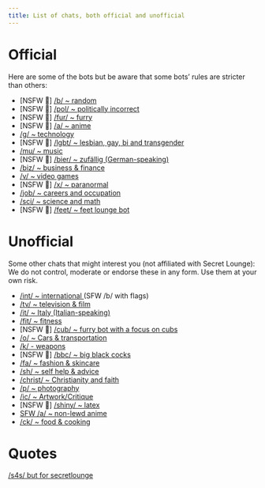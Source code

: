 ```yaml
---
title: List of chats, both official and unofficial
---
```


Official
==========

Here are some of the bots but be aware that some bots’ rules are stricter than others:

- [NSFW 🔞] [/b/ ~ random](t.me/secretloungebot)
- [NSFW 🔞] [/pol/ ~ politically incorrect](t.me/politicsloungebot)
- [NSFW 🔞] [/fur/ ~ furry](t.me/furryloungebot)
- [NSFW 🔞] [/a/ ~ anime](t.me/animeloungebot)
- [/g/ ~ technology](t.me/techloungebot)
- [NSFW 🔞] [/lgbt/ ~ lesbian, gay, bi and transgender](t.me/lgbtloungebot)
- [/mu/ ~ music](t.me/musicloungebot)
- [NSFW 🔞] [/bier/ ~ zufällig (German-speaking)](t.me/bierloungebot)
- [/biz/ ~ business & finance](t.me/bizloungebot)
- [/v/ ~ video games](t.me/videogamesloungebot)
- [NSFW 🔞] [/x/ ~ paranormal](t.me/paranormalloungebot)
- [/job/ ~ careers and occupation](t.me/jobsloungebot)
- [/sci/ ~ science and math](t.me/scimathloungebot)
- [NSFW 🔞] [/feet/ ~ feet lounge bot](t.me/feetlounge_bot)


Unofficial
=============

Some other chats that might interest you (not affiliated with Secret Lounge):
We do not control, moderate or endorse these in any form. Use them at your own risk.

- [/int/ ~ international ](t.me/intloungebot)(SFW /b/ with flags)
- [/tv/ ~ television & film](t.me/tvloungebot)
- [/it/ ~ Italy (Italian-speaking)](t.me/italyloungebot)
- [/fit/ ~ fitness](t.me/fitloungebot)
- [NSFW 🔞] [/cub/ ~ furry bot with a focus on cubs](t.me/cubloungebot)
- [/o/ ~ Cars & transportation](t.me/motorloungebot)
- [/k/ - weapons](t.me/weaponchanbot)
- [NSFW 🔞] [/bbc/ ~ big black cocks](t.me/bbcloungebot)
- [/fa/ ~ fashion & skincare](t.me/fashionloungebot)
- [/sh/ ~ self help & advice](t.me/shloungebot)
- [/christ/ ~ Christianity and faith](t.me/christloungebot)
- [/p/ ~ photography](http://t.me/PhotographyLoungeBot)
- [/ic/ ~ Artwork/Critique](http://t.me/ArtworkLoungeBot)
- [NSFW 🔞] [/shiny/ ~ latex](http://t.me/shinyclothesbot)
- [SFW /a/ ~ non-lewd anime](http://t.me/aglenbot)
- [/ck/ ~ food & cooking](http://t.me/ckloungebot)


Quotes
========

[/s4s/ but for secretlounge](t.me/slquotes)
